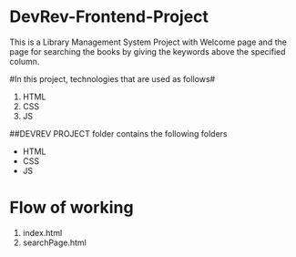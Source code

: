 # DevRev-Frontend-Project

This is a Library Management System Project with Welcome page 
and the page for searching the books by giving the keywords above the specified column.

#In this project, technologies that are used as follows#

1.	HTML
2.	CSS
3.	JS

##DEVREV PROJECT folder contains the following folders

- HTML
- CSS
- JS

# Flow of working
1. index.html
2. searchPage.html
